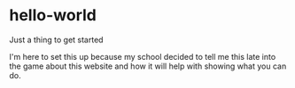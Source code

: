 # hello-world
Just a thing to get started

I'm here to set this up because my school decided to tell me this late into the game about this website and how it will help with showing what you can do.
